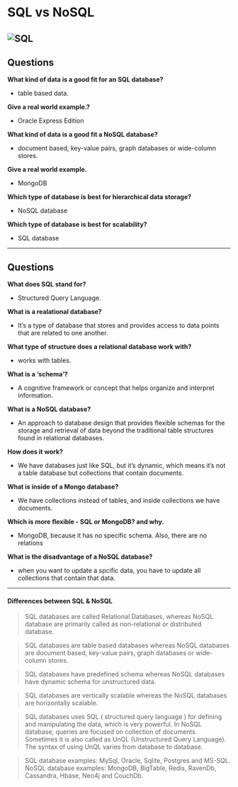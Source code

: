 # SQL vs NoSQL
![SQL](https://miro.medium.com/max/10984/1*CeQrHqjVIesDYAH99fFvOg.png)
----------------------------------------------------
## Questions
**What kind of data is a good fit for an SQL database?**
- table based data.

**Give a real world example.?**
- Oracle Express Edition

**What kind of data is a good fit a NoSQL database?**
- document based, key-value pairs, graph databases or wide-column stores.

**Give a real world example.**
- MongoDB

**Which type of database is best for hierarchical data storage?**
- NoSQL database

**Which type of database is best for scalability?**
- SQL database
----------------------------------------------------------------------------

##  Questions
**What does SQL stand for?**
- Structured Query Language.

**What is a realational database?**
- It’s a type of database that stores and provides access to data points that are related to one another.

**What type of structure does a relational database work with?**
- works with tables.

**What is a ‘schema’?**
- A cognitive framework or concept that helps organize and interpret information.

**What is a NoSQL database?**
- An approach to database design that provides flexible schemas for the storage and retrieval of data beyond the traditional table structures found in relational databases.

**How does it work?**
- We have databases just like SQL, but it’s dynamic, which means it’s not a table database but collections that contain documents.

**What is inside of a Mongo database?**
- We have collections instead of tables, and inside collections we have documents.

**Which is more flexible - SQL or MongoDB? and why.**
- MongoDB, because it has no specific schema. Also, there are no relations

**What is the disadvantage of a NoSQL database?**
- when you want to update a spcific data, you have to update all collections that contain that data.
--------------------------------------------------
#### Differences between SQL & NoSQL

 > SQL databases are called Relational Databases, whereas NoSQL database are primarily called as non-relational or distributed database.

> SQL databases are table based databases whereas NoSQL databases are document based, key-value pairs, graph databases or wide-column stores.

> SQL databases have predefined schema whereas NoSQL databases have dynamic schema for unstructured data.

> SQL databases are vertically scalable whereas the NoSQL databases are horizontally scalable.

> SQL databases uses SQL ( structured query language ) for defining and manipulating the data, which is very powerful. In NoSQL database, queries are focused on collection of documents. Sometimes it is also called as UnQL (Unstructured Query Language). The syntax of using UnQL varies from database to database.

> SQL database examples: MySql, Oracle, Sqlite, Postgres and MS-SQL. NoSQL database examples: MongoDB, BigTable, Redis, RavenDb, Cassandra, Hbase, Neo4j and CouchDb.


